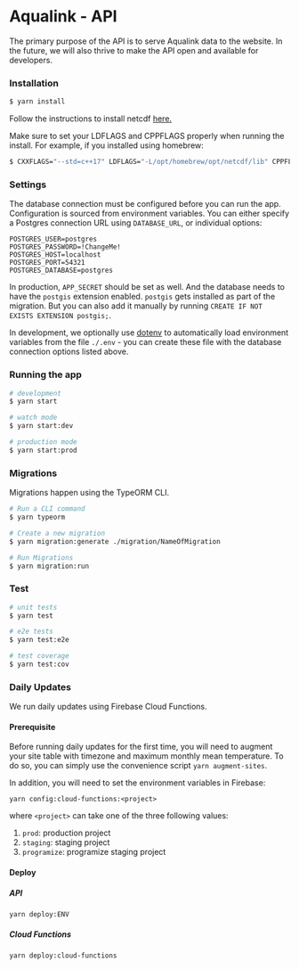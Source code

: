 # Aqualink - API

The primary purpose of the API is to serve Aqualink data to the website. In the future, we will also thrive to make the API open and available for developers.

### Installation

```bash
$ yarn install
```

Follow the instructions to install netcdf [here.](https://github.com/parro-it/netcdf4#installation)

Make sure to set your LDFLAGS and CPPFLAGS properly when running the install.
For example, if you installed using homebrew:
```bash
$ CXXFLAGS="--std=c++17" LDFLAGS="-L/opt/homebrew/opt/netcdf/lib" CPPFLAGS="-I/opt/homebrew/opt/netcdf/include" yarn install
```

### Settings

The database connection must be configured before you can run the app. Configuration is sourced from environment
variables. You can either specify a Postgres connection URL using `DATABASE_URL`, or individual options:

```
POSTGRES_USER=postgres
POSTGRES_PASSWORD=!ChangeMe!
POSTGRES_HOST=localhost
POSTGRES_PORT=54321
POSTGRES_DATABASE=postgres
```

In production, `APP_SECRET` should be set as well. And the database needs to have the `postgis` extension enabled. `postgis` gets installed as part of the migration. But you can also add it manually by running `CREATE IF NOT EXISTS EXTENSION postgis;`.

In development, we optionally use [dotenv](https://www.npmjs.com/package/dotenv) to automatically load environment
variables from the file `./.env` - you can create these file with the database connection options listed above.

### Running the app

```bash
# development
$ yarn start

# watch mode
$ yarn start:dev

# production mode
$ yarn start:prod
```

### Migrations

Migrations happen using the TypeORM CLI.

```bash
# Run a CLI command
$ yarn typeorm

# Create a new migration
$ yarn migration:generate ./migration/NameOfMigration

# Run Migrations
$ yarn migration:run
```

### Test

```bash
# unit tests
$ yarn test

# e2e tests
$ yarn test:e2e

# test coverage
$ yarn test:cov
```

### Daily Updates

We run daily updates using Firebase Cloud Functions.

#### Prerequisite

Before running daily updates for the first time, you will need to augment your site table with timezone and maximum monthly mean temperature. To do so, you can simply use the convenience script `yarn augment-sites`.

In addition, you will need to set the environment variables in Firebase:

```
yarn config:cloud-functions:<project>
```

where `<project>` can take one of the three following values:

1. `prod`: production project
2. `staging`: staging project
3. `programize`: programize staging project

#### Deploy

##### API

```
yarn deploy:ENV
```

##### Cloud Functions

```
yarn deploy:cloud-functions
```
